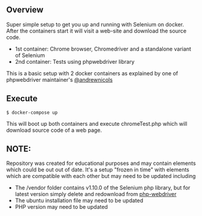 ## Overview

Super simple setup to get you up and running with Selenium on docker. After the containers start it will visit a web-site and download the source code.

* 1st container: Chrome browser, Chromedriver and a standalone variant of Selenium
* 2nd container: Tests using phpwebdriver library

This is a basic setup with 2 docker containers as explained by one of phpwebdriver maintainer's [@andrewnicols](https://github.com/andrewnicols)

## Execute

`$ docker-compose up`

This will boot up both containers and execute chromeTest.php which will download source code of a web page.

## NOTE:

Repository was created for educational purposes and may contain elements which could be out out of date. It's a setup "frozen in time" with elements which are compatible with each other but may need to be updated including

* The /vendor folder contains v1.10.0 of the Selenium php library, but for latest version simply delete and redownload from [php-webdriver](https://github.com/php-webdriver/php-webdriver) 
* The ubuntu installation file may need to be updated
* PHP version may need to be updated
